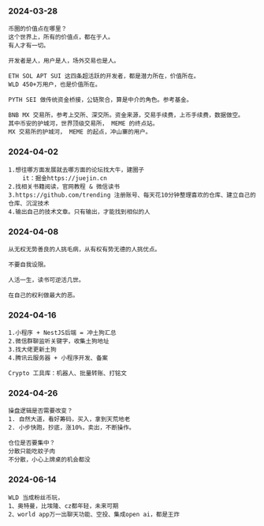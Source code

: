 ### 2024-03-28

```
币圈的价值点在哪里？
这个世界上，所有的价值点，都在于人。
有人才有一切。

开发者是人，用户是人，场外交易也是人。

ETH SOL APT SUI 这四条超活跃的开发者，都是潜力所在，价值所在。
WLD 450+万用户，也是价值所在。

PYTH SEI 做传统资金桥接，公链聚合，算是中介的角色。参考基金。

BNB MX 交易所，参考上交所、深交所。资金来源，交易手续费，上币手续费，数据做空。
其中币安的护城河，世界顶级交易所， MEME 的终点站。
MX 交易所的护城河， MEME 的起点，冲山寨的用户。
```

### 2024-04-02
```
1.想往哪方面发展就去哪方面的论坛找大牛，建圈子
    it：掘金https://juejin.cn
2.找相关书籍阅读，官网教程 & 微信读书
3.https://github.com/trending 注册账号、每天花10分钟整理喜欢的仓库、建立自己的仓库、沉淀技术
4.输出自己的技术文章。只有输出，才能找到相似的人
```

### 2024-04-08
```
从无权无势善良的人挑毛病，从有权有势无德的人挑优点。

不要自我设限。

人活一生，读书可逆活几世。

在自己的权利做最大的恶。
```

### 2024-04-16
```
1.小程序 + NestJS后端 = 冲土狗汇总
2.微信群聊监听关键字，收集土狗地址
3.找大佬更新土狗
4.腾讯云服务器 + 小程序开发、备案

Crypto 工具库：机器人、批量转账、打铭文

```

### 2024-04-26
```
操盘逻辑是否需要改变？
1. 自然大道，看好筹码，买入，拿到天荒地老
2. 小步快跑，抄底，涨10%，卖出，不断操作。

仓位是否要集中？
分散只能吃蚊子肉
不分散，小心上牌桌的机会都没
```

### 2024-06-14
```
WLD 当成粉丝币玩，
1、奥特曼，比埃隆、cz都年轻，未来可期
2、world app万一出聊天功能、空投、集成open ai，都是王炸
```
